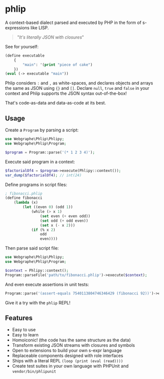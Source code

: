 # phlip
A context-based dialect parsed and executed by PHP in the form of s-expressions like LISP.

> "_It's literally JSON with closures_"

See for yourself:
```lisp
(define executable
    {
        "main": '(print "piece of cake")
    })
(eval (-> executable "main"))
```

Phlip considers `:` and `,` as white-spaces, and declares objects and arrays the same as JSON using `{}` and `[]`. Declare `null`, `true` and `false` in your context and Phlip supports the JSON syntax out-of-the-box!

That's code-as-data and data-as-code at its best.

## Usage

Create a `Program` by parsing a script: 

```php
use Webgraphe\Phlip\Phlipy;
use Webgraphe\Phlip\Program;

$program = Program::parse('(* 1 2 3 4)');
```

Execute said program in a context:

```php
$factorialOf4 = $program->execute(Phlipy::context());
var_dump($factorialOf4); // int(24)
```

Define programs in script files:
```lisp
; fibonacci.phlip
(define fibonacci
    (lambda (x)
        (let ((even 0) (odd 1))
            (while (> x 1)
                (set even (+ even odd))
                (set odd (+ odd even))
                (set x (- x 2)))
            (if (% x 2)
                odd
                even))))
```

Then parse said script file:
```php
use Webgraphe\Phlip\Phlipy;
use Webgraphe\Phlip\Program;

$context = Phlipy::context();
Program::parseFile('path/to/fibonacci.phlip')->execute($context);
```

And even execute assertions in unit tests:
```php
Program::parse('(assert-equals 7540113804746346429 (fibonacci 92))')->execute($context);
```

Give it a try with the `phlip` REPL!

## Features

* Easy to use
* Easy to learn
* Homoiconic! (the code has the same structure as the data)
* Transform existing JSON streams with closures and symbols
* Open to extensions to build your own s-expr language
* Replaceable components designed with role interfaces
* Ships with a literal REPL `(loop (print (eval (read))))`
* Create test suites in your own language with PHPUnit and `vendor/bin/phlipunit`
